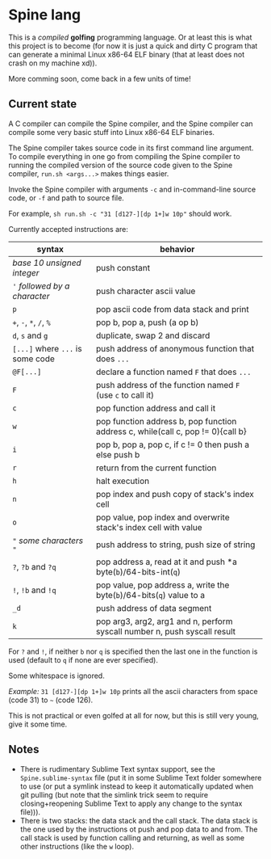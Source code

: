 
# Spine lang

This is a *compiled* **golfing** programming language. Or at least this is what this project is to become (for now it is just a quick and dirty C program that can generate a minimal Linux x86-64 ELF binary (that at least does not crash on my machine xd)).

More comming soon, come back in a few units of time!

## Current state

A C compiler can compile the Spine compiler, and the Spine compiler can compile some very basic stuff into Linux x86-64 ELF binaries.

The Spine compiler takes source code in its first command line argument. To compile everything in one go from compiling the Spine compiler to running the compiled version of the source code given to the Spine compiler, `run.sh <args...>` makes things easier.

Invoke the Spine compiler with arguments `-c` and in-command-line source code, or `-f` and path to source file.

For example, `sh run.sh -c "31 [d127-][dp 1+]w 10p"` should work.

Currently accepted instructions are:

syntax | behavior
------ | --------
*base 10 unsigned integer* | push constant
`'` *followed by a character* | push character ascii value
`p` | pop ascii code from data stack and print
`+`, `-`, `*`, `/`, `%` | pop b, pop a, push (a op b)
`d`, `s` and `g` | duplicate, swap 2 and discard
`[...]` where `...` is some code | push address of anonymous function that does `...`
`@F[...]` | declare a function named `F` that does `...`
`F` | push address of the function named `F` (use `c` to call it)
`c` | pop function address and call it
`w` | pop function address b, pop function address c, while(call c, pop != 0){call b}
`i` | pop b, pop a, pop c, if c != 0 then push a else push b
`r` | return from the current function
`h` | halt execution
`n` | pop index and push copy of stack's index cell
`o` | pop value, pop index and overwrite stack's index cell with value
`"` *some characters* `"` | push address to string, push size of string
`?`, `?b` and `?q` | pop address a, read at it and push *a byte(`b`)/64-bits-int(`q`)
`!`, `!b` and `!q` | pop value, pop address a, write the byte(`b`)/64-bits(`q`) value to a
`_d` | push address of data segment
`k` | pop arg3, arg2, arg1 and n, perform syscall number n, push syscall result

For `?` and `!`, if neither `b` nor `q` is specified then the last one in the function is used (default to `q` if none are ever specified).

Some whitespace is ignored.

*Example:* `31 [d127-][dp 1+]w 10p` prints all the ascii characters from space (code 31) to `~` (code 126).

This is not practical or even golfed at all for now, but this is still very young, give it some time.

## Notes

- There is rudimentary Sublime Text syntax support, see the `Spine.sublime-syntax` file (put it in some Sublime Text folder somewhere to use (or put a symlink instead to keep it automatically updated when git pulling (but note that the simlink trick seem to require closing+reopening Sublime Text to apply any change to the syntax file))).
- There is two stacks: the data stack and the call stack. The data stack is the one used by the instructions ot push and pop data to and from. The call stack is used by function calling and returning, as well as some other instructions (like the `w` loop).
